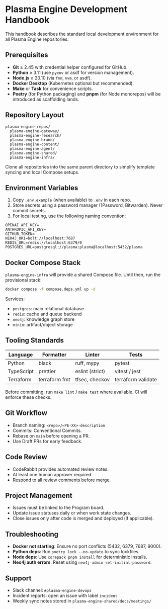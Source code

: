 # Plasma Engine Development Handbook

This handbook describes the standard local development environment for all Plasma Engine repositories.

## Prerequisites

- **Git** ≥ 2.45 with credential helper configured for GitHub.
- **Python** ≥ 3.11 (use `pyenv` or asdf for version management).
- **Node.js** ≥ 20.10 (via `fnm`, `nvm`, or asdf).
- **Docker Desktop** (Kubernetes optional but recommended).
- **Make** or **Task** for convenience scripts.
- **Poetry** (for Python packaging) and **pnpm** (for Node monorepos) will be introduced as scaffolding lands.

## Repository Layout

```
plasma-engine-repos/
  plasma-engine-gateway/
  plasma-engine-research/
  plasma-engine-brand/
  plasma-engine-content/
  plasma-engine-agent/
  plasma-engine-shared/
  plasma-engine-infra/
```

Clone all repositories into the same parent directory to simplify template syncing and local Compose setups.

## Environment Variables

1. Copy `.env.example` (when available) to `.env` in each repo.
2. Store secrets using a password manager (1Password, Bitwarden). Never commit secrets.
3. For local testing, use the following naming convention:

```
OPENAI_API_KEY=
ANTHROPIC_API_KEY=
GITHUB_TOKEN=
NEO4J_URI=bolt://localhost:7687
REDIS_URL=redis://localhost:6379/0
POSTGRES_URL=postgresql://plasma:plasma@localhost:5432/plasma
```

## Docker Compose Stack

`plasma-engine-infra` will provide a shared Compose file. Until then, run the provisional stack:

```bash
docker compose -f compose.deps.yml up -d
```

Services:
- `postgres`: main relational database
- `redis`: cache and queue backend
- `neo4j`: knowledge graph store
- `minio`: artifact/object storage

## Tooling Standards

| Language | Formatter | Linter | Tests |
| --- | --- | --- | --- |
| Python | black | ruff, mypy | pytest |
| TypeScript | prettier | eslint (strict) | vitest / jest |
| Terraform | terraform fmt | tfsec, checkov | terraform validate |

Before committing, run `make lint` / `make test` where available. CI will enforce these checks.

## Git Workflow

- Branch naming: `<repo>/<PE-XX>-description`
- Commits: Conventional Commits.
- Rebase on `main` before opening a PR.
- Use Draft PRs for early feedback.

## Code Review

- CodeRabbit provides automated review notes.
- At least one human approver required.
- Respond to all review comments before merge.

## Project Management

- Issues must be linked to the Program board.
- Update issue statuses daily or when work state changes.
- Close issues only after code is merged and deployed (if applicable).

## Troubleshooting

- **Docker not starting**: Ensure no port conflicts (5432, 6379, 7687, 9000).
- **Python deps**: Run `poetry lock --no-update` to sync lockfiles.
- **Node deps**: Use `corepack pnpm install` for deterministic installs.
- **Neo4j auth errors**: Reset using `neo4j-admin set-initial-password`.

## Support

- Slack channel: `#plasma-engine-devops`
- Incident reports: open an issue with label `incident`
- Weekly sync notes stored in `plasma-engine-shared/docs/meetings/`

